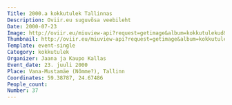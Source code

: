 ```yaml
---
Title: 2000.a kokkutulek Tallinnas
Description: Oviir.eu suguvõsa veebileht
Date: 2000-07-23
Image: http://oviir.eu/miuview-api?request=getimage&album=kokkutulekud&item=2000-37.-kokkutulek-23.-juuli-perekond-jaana-ja-kaupo-kallase-juures-nmmel.jpg&size=1200&mode=longest
Thumbnail: http://oviir.eu/miuview-api?request=getimage&album=kokkutulekud&item=2000-37.-kokkutulek-23.-juuli-perekond-jaana-ja-kaupo-kallase-juures-nmmel.jpg&size=600&mode=square
Template: event-single
Category: kokkutulek
Organizer: Jaana ja Kaupo Kallas
Event_date: 23. juuli 2000
Place: Vana-Mustamäe (Nõmme?), Tallinn
Coordinates: 59.38787, 24.67486
People_count:
Number: 37
---
```

